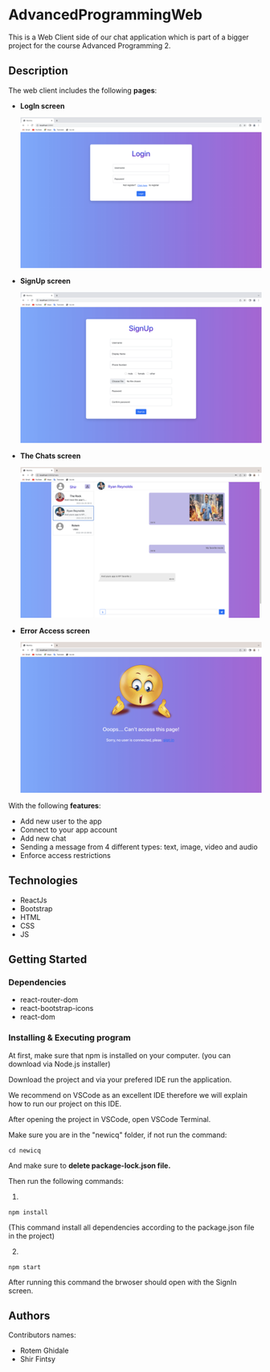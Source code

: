 # AdvancedProgrammingWeb
This is a Web Client side of our chat application which is part of a bigger project for the course Advanced Programming 2.

## Description
The web client includes the following **pages**:
- **LogIn screen**

    <img alt="LogIn Screen" src="assets/images/logIn_screen.png" height="300" />

- **SignUp screen**

     <img alt="SignUp Screen" src="assets/images/signUp_screen.png" height="300" />

- **The Chats screen**

    <img alt="Chats Screen" src="assets/images/chats_screen.png" height="300" />

- **Error Access screen**

    <img alt="Error Access Screen" src="assets/images/error_access_screen.png" height="300" />


With the following **features**:
- Add new user to the app
- Connect to your app account
- Add new chat
- Sending a message from 4 different types: text, image, video and audio
- Enforce access restrictions

## Technologies
- ReactJs
- Bootstrap
- HTML
- CSS
- JS

## Getting Started

### Dependencies
- react-router-dom 
- react-bootstrap-icons
- react-dom

### Installing & Executing program
At first, make sure that npm is installed on your computer. (you can download via Node.js installer)

Download the project and via your prefered IDE run the application.

We recommend on VSCode as an excellent IDE therefore we will explain how to run our project on this IDE.

After opening the project in VSCode, open VSCode Terminal. 

Make sure you are in the "newicq" folder, if not run the command:
```
cd newicq
```
And make sure to **delete package-lock.json file.**

Then run the following commands:

1)
```
npm install
```
(This command install all dependencies according to the package.json file in the project)

2)
```
npm start
```

After running this command the brwoser should open with the SignIn screen.

## Authors

Contributors names:

- Rotem Ghidale 
- Shir Fintsy
